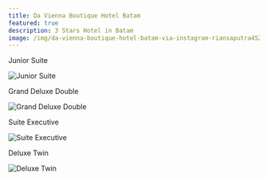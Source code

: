 ```yaml
---
title: Da Vienna Boutique Hotel Batam
featured: true
description: 3 Stars Hotel in Batam
image: /img/da-vienna-boutique-hotel-batam-via-instagram-riansaputra452-1024x1024.jpg
---
```

Junior Suite

![Junior Suite](/img/ab13b8d1_z.jpg "Junior Suite")

Grand Deluxe Double

![Grand Deluxe Double](/img/188102424.jpg "Grand Deluxe Double")

Suite Executive

![Suite Executive](/img/188106194.jpg "Suite Executive")

Deluxe Twin

![Deluxe Twin](/img/images.jpg "Deluxe Twin")
